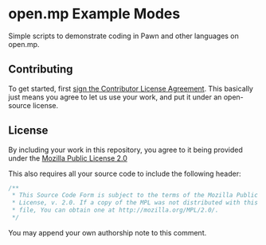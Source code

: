 # open.mp Example Modes

Simple scripts to demonstrate coding in Pawn and other languages on open.mp.

## Contributing

To get started, first
[sign the Contributor License Agreement](https://cla-assistant.io/openmultiplayer/).
This basically just means you agree to let us use your work, and put it under
an open-source license.

## License

By including your work in this repository, you agree to it being provided under the
[Mozilla Public License 2.0](https://www.mozilla.org/en-US/MPL/)

This also requires all your source code to include the following header:

```c
/**
 * This Source Code Form is subject to the terms of the Mozilla Public
 * License, v. 2.0. If a copy of the MPL was not distributed with this
 * file, You can obtain one at http://mozilla.org/MPL/2.0/.
 */
```

You may append your own authorship note to this comment.
